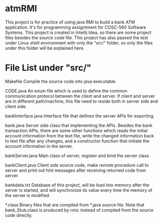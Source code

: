 atmRMI
============================
This project is for practice of using java RMI to build a bank ATM application.
It's for programming assigntment for COSC-560 Software Systems.
This project is created in Intellij Idea, so there are some project files besides the source code file. This project has also passed the test under Linux shell environment with only the "src/" folder, so only the files under this folder will be explained here.

File List under "src/"
============================
Makefile
Compile the source code into java executable. 

CODE.java
An enum file which is used to define the common communication protocol between the client and server. If client and server are in different path/machine, this file need to reside both in server side and client side.

bankInterface.java
Interface file that defines the server APIs for exporting.

bank.java
Server side class that implementing the APIs. Besides the bank transaction APIs, there are some other functions which reads the initial account information from the text file, write the changed information back to text file after any changes, and a constructor function that initiate the account information in the server.

bankServer.java
Main class of server, register and bind the server class.

bankClient.java
Client side source code, make remote procedure call to server and print out hint messages after receiving returned code from server.

bankdata.txt
Database of this project, will be load into memory after the server is started, and will synchronize its value every time the memory of the server is modified. 

*.class
Binary files that are compiled from *.java source file. Note that bank_Stub.class is produced by rmic instead of compiled from the source code directly.
